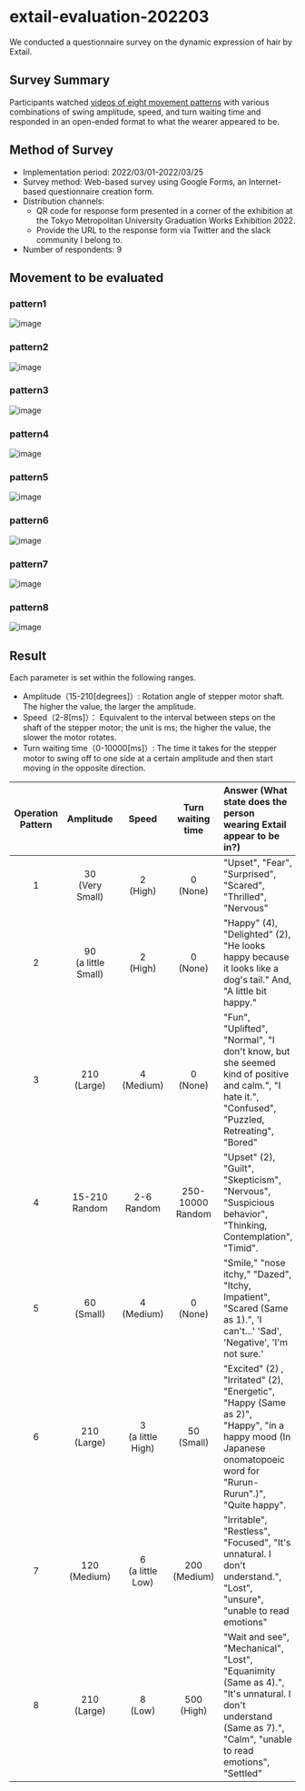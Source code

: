 # extail-evaluation-202203

We conducted a questionnaire survey on the dynamic expression of hair by Extail.

## Survey Summary
Participants watched [videos of eight movement patterns](https://github.com/mt-sumikko/extail-evaluation-202203/blob/main/README.md#movement-to-be-evaluated) with various combinations of swing amplitude, speed, and turn waiting time and responded  in an open-ended format to what the wearer appeared to be.
 
## Method of Survey
- Implementation period: 2022/03/01-2022/03/25
- Survey method: Web-based survey using Google Forms, an Internet-based questionnaire creation form.
- Distribution channels:
    - QR code for response form presented in a corner of the exhibition at the Tokyo Metropolitan University Graduation Works Exhibition 2022.
    - Provide the URL to the response form via Twitter and the slack community I belong to.
- Number of respondents: 9

## Movement to be evaluated
### pattern1
![image](https://github.com/mt-sumikko/extail-evaluation-202203/blob/main/pattern_1.gif)
### pattern2
![image](https://github.com/mt-sumikko/extail-evaluation-202203/blob/main/pattern_2.gif)
### pattern3
![image](https://github.com/mt-sumikko/extail-evaluation-202203/blob/main/pattern_3.gif)
### pattern4
![image](https://github.com/mt-sumikko/extail-evaluation-202203/blob/main/pattern_4.gif)
### pattern5
![image](https://github.com/mt-sumikko/extail-evaluation-202203/blob/main/pattern_5.gif)
### pattern6
![image](https://github.com/mt-sumikko/extail-evaluation-202203/blob/main/pattern_6.gif)
### pattern7
![image](https://github.com/mt-sumikko/extail-evaluation-202203/blob/main/pattern_7.gif)
### pattern8
![image](https://github.com/mt-sumikko/extail-evaluation-202203/blob/main/pattern_8.gif)
## Result
Each parameter is set within the following ranges.
- Amplitude（15-210[degrees]）: Rotation angle of stepper motor shaft. The higher the value, the larger the amplitude.
- Speed（2-8[ms]）： Equivalent to the interval between steps on the shaft of the stepper motor; the unit is ms; the higher the value, the slower the motor rotates.
- Turn waiting time（0-10000[ms]）: The time it takes for the stepper motor to swing off to one side at a certain amplitude and then start moving in the opposite direction.

| Operation Pattern |       Amplitude        |        Speed         |  Turn waiting time  | Answer (What state does the person wearing Extail appear to be in?)                                                                                              |
| :---------------: | :--------------------: | :------------------: | :-----------------: | :--------------------------------------------------------------------------------------------------------------------------------------------------------------- |
|         1         |   30<br>(Very Small)   |     2<br>(High)      |     0<br>(None)     | "Upset", "Fear", "Surprised", "Scared", "Thrilled", "Nervous"                                                                                                    |
|         2         | 90<br>(a little Small) |     2<br>(High)      |     0<br>(None)     | "Happy" (4), "Delighted" (2), "He looks happy because it looks like a dog's tail." And, "A little bit happy."                                                    |
|         3         |     210<br>(Large)     |    4<br>(Medium)     |     0<br>(None)     | "Fun", "Uplifted", "Normal", "I don't know, but she seemed kind of positive and calm.", "I hate it.", "Confused", "Puzzled, Retreating", "Bored"                 |
|         4         |    15-210<br>Random    |    2-6<br>Random     | 250-10000<br>Random | "Upset" (2), "Guilt", "Skepticism", "Nervous", "Suspicious behavior", "Thinking, Contemplation", "Timid".                                                        |
|         5         |     60<br>(Small)      |    4<br>(Medium)     |     0<br>(None)     | "Smile," "nose itchy," "Dazed", "Itchy, Impatient", "Scared (Same as 1).”, 'I can't...' 'Sad', 'Negative', 'I'm not sure.'                                       |
|         6         |     210<br>(Large)     | 3<br>(a little High) |    50<br>(Small)    | "Excited" (2) , "Irritated" (2), "Energetic", "Happy (Same as 2)", "Happy", "in a happy mood (In Japanese onomatopoeic word for "Rurun-Rurun".)", "Quite happy". |
|         7         |    120<br>(Medium)     | 6<br>(a little Low)  |   200<br>(Medium)   | "Irritable", "Restless", "Focused", "It's unnatural. I don't understand.", "Lost", "unsure", "unable to read emotions"                                           |
|         8         |     210<br>(Large)     |      8<br>(Low)      |    500<br>(High)    | "Wait and see", "Mechanical", "Lost", "Equanimity (Same as 4).", "It's unnatural. I don't understand (Same as 7).", "Calm", "unable to read emotions", "Settled" |




